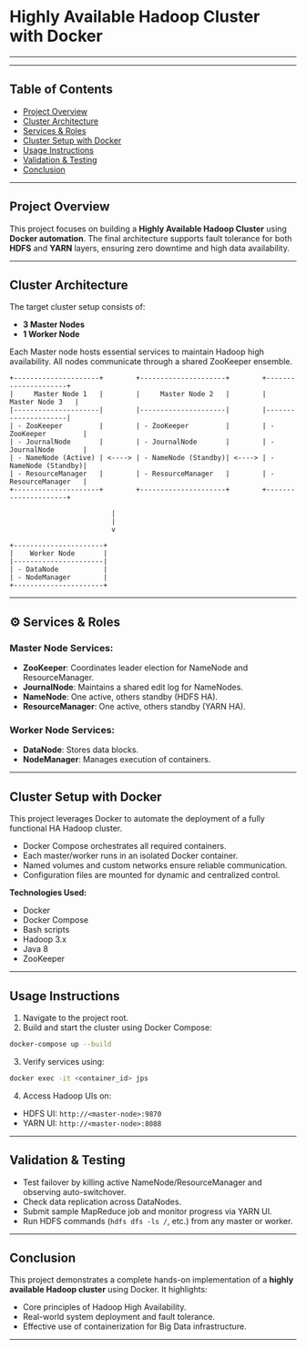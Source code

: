 #  Highly Available Hadoop Cluster with Docker


---
---


##  Table of Contents

- [ Project Overview](#-project-overview)
- [ Cluster Architecture](#-cluster-architecture)
- [ Services & Roles](#️-services--roles)
- [ Cluster Setup with Docker](#-cluster-setup-with-docker)
- [ Usage Instructions](#-usage-instructions)
- [ Validation & Testing](#-validation--testing)
- [ Conclusion](#-conclusion)

---

##  Project Overview

This project focuses on building a **Highly Available Hadoop Cluster** using **Docker automation**. The final architecture supports fault tolerance for both **HDFS** and **YARN** layers, ensuring zero downtime and high data availability.

---

##  Cluster Architecture

The target cluster setup consists of:

- **3 Master Nodes**
- **1 Worker Node**

Each Master node hosts essential services to maintain Hadoop high availability. All nodes communicate through a shared ZooKeeper ensemble.

```text
+---------------------+        +---------------------+        +---------------------+
|     Master Node 1   |        |     Master Node 2   |        |     Master Node 3   |
|---------------------|        |---------------------|        |---------------------|
| - ZooKeeper         |        | - ZooKeeper         |        | - ZooKeeper         |
| - JournalNode       |        | - JournalNode       |        | - JournalNode       |
| - NameNode (Active) | <----> | - NameNode (Standby)| <----> | - NameNode (Standby)|
| - ResourceManager   |        | - ResourceManager   |        | - ResourceManager   |
+---------------------+        +---------------------+        +---------------------+

                         |
                         |
                         v

+----------------------+
|    Worker Node       |
|----------------------|
| - DataNode           |
| - NodeManager        |
+----------------------+
```

---

## ⚙️ Services & Roles

### Master Node Services:

-  **ZooKeeper**: Coordinates leader election for NameNode and ResourceManager.
-  **JournalNode**: Maintains a shared edit log for NameNodes.
-  **NameNode**: One active, others standby (HDFS HA).
-  **ResourceManager**: One active, others standby (YARN HA).

### Worker Node Services:

-  **DataNode**: Stores data blocks.
-  **NodeManager**: Manages execution of containers.

---

##  Cluster Setup with Docker

This project leverages Docker to automate the deployment of a fully functional HA Hadoop cluster.

- Docker Compose orchestrates all required containers.
- Each master/worker runs in an isolated Docker container.
- Named volumes and custom networks ensure reliable communication.
- Configuration files are mounted for dynamic and centralized control.

**Technologies Used:**
- Docker
- Docker Compose
- Bash scripts
- Hadoop 3.x
- Java 8
- ZooKeeper


---

##  Usage Instructions

1. Navigate to the project root.
2. Build and start the cluster using Docker Compose:

```bash
docker-compose up --build
```

3. Verify services using:

```bash
docker exec -it <container_id> jps
```

4. Access Hadoop UIs on:
- HDFS UI: `http://<master-node>:9870`
- YARN UI: `http://<master-node>:8088`

---

##  Validation & Testing

- Test failover by killing active NameNode/ResourceManager and observing auto-switchover.
- Check data replication across DataNodes.
- Submit sample MapReduce job and monitor progress via YARN UI.
- Run HDFS commands (`hdfs dfs -ls /`, etc.) from any master or worker.

---

##  Conclusion

This project demonstrates a complete hands-on implementation of a **highly available Hadoop cluster** using Docker. It highlights:
- Core principles of Hadoop High Availability.
- Real-world system deployment and fault tolerance.
- Effective use of containerization for Big Data infrastructure.

---
